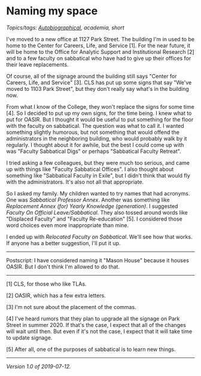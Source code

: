 Naming my space
===============

*Topics/tags: [Autobiographical](index-autobiographical), academia, short*

I've moved to a new office at 1127 Park Street.  The building I'm in
used to be home to the Center for Careers, Life, and Service [1].  For
the near future, it will be home to the Office for Analytic Support
and Institutional Research [2] and to a few faculty on sabbatical who
have had to give up their offices for their leave replacements.

Of course, all of the signage around the building still says "Center
for Careers, Life, and Service" [3].  CLS has put up some signs that
say "We've moved to 1103 Park Street", but they don't really say what's
in the building now.

From what I know of the College, they won't replace the signs for some
time [4].  So I decided to put up my own signs, for the time being.
I knew what to put for OASIR.  But I thought it would be useful to put
something for the floor with the faculty on sabbatical.  The question was
what to call it.  I wanted something slightly humorous, but not something
that would offend the administrators in the neighboring building, who
would probably walk by it regularly.  I thought about it for awhile,
but the best I could come up with was "Faculty Sabbatical Digs" or perhaps
"Sabbatical Faculty Retreat".  

I tried asking a few colleagues, but they were much too serious, and came
up with things like "Faculty Sabbatical Offices".  I also thought about
something like "Sabbatical Faculty in Exile", but I didn't think that
would fly with the administrators.  It's also not all that appropriate.

So I asked my family.  My children wanted to try names that had acronyms.
One was _Sabbatical Professor Annex_.  Another was something like
_Replacement Annex (for) Yearly Knowledge (generation)_.  I suggested
_Faculty On Official Leave/Sabbatical_.  They also tossed around words
like "Displaced Faculty" and "Faculty Re-education" [5].  I considered
those word choices even more inappropriate than mine.

I ended up with _Relocated Faculty on Sabbatical_.  We'll see how that
works.  If anyone has a better suggestion, I'll put it up.

---

Postscript: I have considered naming it "Mason House" because it houses
OASIR.  But I don't think I'm allowed to do that.

---

[1] CLS, for those who like TLAs.

[2] OASIR, which has a few extra letters.

[3] I'm not sure about the placement of the commas.  

[4] I've heard rumors that they plan to upgrade all the signage on
Park Street in summer 2020. If that's the case, I expect that all of
the changes will wait until then.  But even if it's not the case, I
expect that it will take time to update signage.

[5] After all, one of the purposes of sabbatical is to learn new things.

---

*Version 1.0 of 2019-07-12.*
